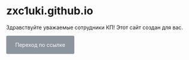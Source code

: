# zxc1uki.github.io
Здравствуйте уважаемые сотрудники КП! Этот сайт создан для вас.
<!DOCTYPE html>
<html lang="ru">
 <head>
  <meta charset="utf-8">
  <title>Кнопка</title>
  <style>
   .btn {
    display: inline-block; /* Строчно-блочный элемент */
    background: #8C959D; /* Серый цвет фона */
    color: #fff; /* Белый цвет текста */
    padding: 1rem 1.5rem; /* Поля вокруг текста */
    text-decoration: none; /* Убираем подчёркивание */
    border-radius: 3px; /* Скругляем уголки */
   }
  </style>
 </head>
 <body> 
  <a href="page/new.html" class="btn">Переход по ссылке</a>
 </body>
</html>
